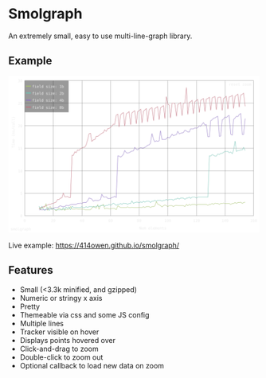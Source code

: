 # Smolgraph

An extremely small, easy to use multi-line-graph library.

## Example

![example graph](./example.svg)

Live example: https://414owen.github.io/smolgraph/


## Features

* Small (<3.3k minified, and gzipped)
* Numeric or stringy x axis
* Pretty
* Themeable via css and some JS config
* Multiple lines
* Tracker visible on hover
* Displays points hovered over
* Click-and-drag to zoom
* Double-click to zoom out
* Optional callback to load new data on zoom
